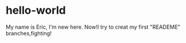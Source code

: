 # hello-world

My name is Eric, I'm new here.
Now!I try to creat my first "READEME" branches,fighting!
